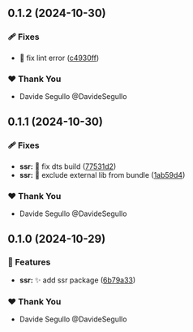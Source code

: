 ## 0.1.2 (2024-10-30)

### 🩹 Fixes

- :rotating_light: fix lint error ([c4930ff](https://github.com/nabla-studio/quirks/commit/c4930ff))

### ❤️  Thank You

- Davide Segullo @DavideSegullo

## 0.1.1 (2024-10-30)

### 🩹 Fixes

- **ssr:** :wrench: fix dts build ([77531d2](https://github.com/nabla-studio/quirks/commit/77531d2))
- **ssr:** :bug: exclude external lib from bundle ([1ab59d4](https://github.com/nabla-studio/quirks/commit/1ab59d4))

### ❤️  Thank You

- Davide Segullo @DavideSegullo

## 0.1.0 (2024-10-29)

### 🚀 Features

- **ssr:** :sparkles: add ssr package ([6b79a33](https://github.com/nabla-studio/quirks/commit/6b79a33))

### ❤️  Thank You

- Davide Segullo @DavideSegullo